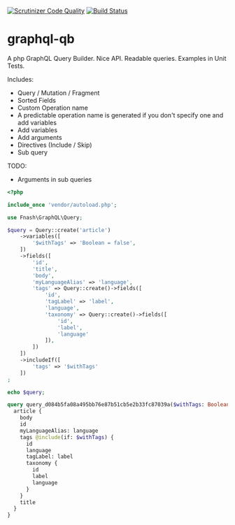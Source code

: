 [![Scrutinizer Code Quality](https://scrutinizer-ci.com/g/fnash/graphql-qb/badges/quality-score.png?b=master)](https://scrutinizer-ci.com/g/fnash/graphql-qb/?branch=master)
[![Build Status](https://scrutinizer-ci.com/g/fnash/graphql-qb/badges/build.png?b=master)](https://scrutinizer-ci.com/g/fnash/graphql-qb/build-status/master)

# graphql-qb
A php GraphQL Query Builder. Nice API. Readable queries. Examples in Unit Tests.

Includes:
- Query / Mutation / Fragment
- Sorted Fields
- Custom Operation name
- A predictable operation name is generated if you don't specify one and add variables
- Add variables
- Add arguments
- Directives (Include / Skip)
- Sub query

TODO:
- Arguments in sub queries


```php
<?php

include_once 'vendor/autoload.php';

use Fnash\GraphQL\Query;

$query = Query::create('article')
    ->variables([
        '$withTags' => 'Boolean = false',
    ])
    ->fields([
        'id',
        'title',
        'body',
        'myLanguageAlias' => 'language',
        'tags' => Query::create()->fields([
            'id',
            'tagLabel' => 'label',
            'language',
            'taxonomy' => Query::create()->fields([
                'id',
                'label',
                'language'
            ]),
        ])
    ])
    ->includeIf([
        'tags' => '$withTags'
    ])
;

echo $query;
```


```graphql
query query_d084b5fa08a495bb76e87b51cb5e2b33fc87039a($withTags: Boolean = false) {
  article {
    body
    id
    myLanguageAlias: language
    tags @include(if: $withTags) {
      id
      language
      tagLabel: label
      taxonomy {
        id
        label
        language
      }
    }
    title
  }
}

```

